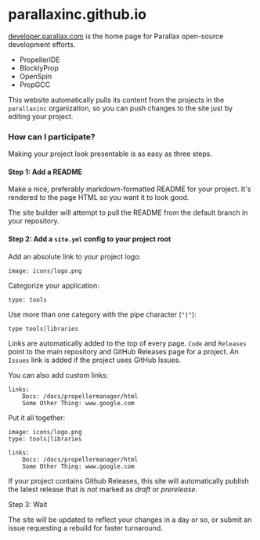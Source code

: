 # parallaxinc.github.io

[developer.parallax.com](http://developer.parallax.com) is the home page for Parallax open-source development efforts.

- PropellerIDE
- BlocklyProp
- OpenSpin
- PropGCC

This website automatically pulls its content from the projects in the `parallaxinc` organization, so you can push changes to the site just by editing your project.

### How can I participate?

Making your project look presentable is as easy as three steps.

#### Step 1: Add a README

Make a nice, preferably markdown-formatted README for your project. It's rendered to the page HTML so you want it to look good.

The site builder will attempt to pull the README from the default branch in your repository.

#### Step 2: Add a `site.yml` config to your project root

Add an absolute link to your project logo:

    image: icons/logo.png
    
Categorize your application:

    type: tools
    
Use more than one category with the pipe character (`"|"`):

    type tools|libraries

Links are automatically added to the top of every page. `Code` and `Releases` point to the main repository and GitHub Releases page for a project. An `Issues` link is added if the project uses GitHub Issues.

You can also add custom links:

    links:
        Docs: /docs/propellermanager/html
        Some Other Thing: www.google.com

Put it all together:

    image: icons/logo.png
    type: tools|libraries

    links:
        Docs: /docs/propellermanager/html
        Some Other Thing: www.google.com

If your project contains Github Releases, this site will automatically publish the latest release that is *not* marked as *draft* or *prerelease*.

Step 3: Wait

The site will be updated to reflect your changes in a day or so, or submit an issue requesting a rebuild for faster turnaround.
